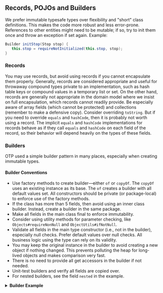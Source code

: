 ## Records, POJOs and Builders

We prefer immutable typesafe types over flexibility and "short" class definitions. This makes the
code more robust and less error-prone. References to other entities might need to be mutable; if so,
try to init them once and throw an exception if set again. Example:

```java
Builder initStop(Stop stop) {
   this.stop = requireNotInitialized(this.stop, stop);
}
```

### Records

You may use records, but avoid using records if you cannot encapsulate them properly. Generally,
records are considered appropriate and useful for throwaway compound types private to an
implementation, such as hash table keys or compound values in a temporary list or set. On the other
hand, records are generally not appropriate in the domain model where we insist on full
encapsulation, which records cannot readily provide. Be especially aware of array fields (which
cannot be protected) and collections (remember to make a defensive copy). Consider overriding
`toString`. But if you need to override `equals` and `hashCode`, then it is probably not worth using
a record. The implicit `equals` and `hashCode` implementations for records behave as if they call
`equals` and `hashCode` on each field of the record, so their behavior will depend heavily on the
types of these fields.

### Builders

OTP used a simple builder pattern in many places, especially when creating immutable types.

#### Builder Conventions

- Use factory methods to create builder—either `of` or `copyOf`. The `copyOf` uses an existing
  instance as its base. The `of` creates a builder with all default values set. All constructors
  should be private (or package-local) to enforce use of the factory methods.
- If the class has more than 5 fields, then avoid using an inner class builder. Instead, create a 
  builder in the same package.
- Make all fields in the main class final to enforce immutability.
- Consider using utility methods for parameter checking, like `Objects#requireNonNull` and
  `ObjectUtils#ifNotNull`.
- Validate all fields in the main type constructor (i.e., not in the builder), especially null
  checks. Prefer default values over null checks. All business logic using the type can rely on its
  validity.
- You may keep the original instance in the builder to avoid creating a new object if nothing
  changed. This prevents polluting the heap for long-lived objects and makes comparison very fast.
- There is no need to provide all get accessors in the builder if not needed.
- Unit-test builders and verify all fields are copied over.
- For nested builders, see the field `nested` in the example.

<details>
  <summary><b>Builder Example</b></summary>

```java
/**
 * THIS CLASS IS IMMUTABLE AND THREAD-SAFE
 */
public class A {
  public static final A DEFAULT = new A();
  private final List<String> names;
  private final int age;
  private final B nested;

  private A() {
    this.names = List.of("default");
    this.age = 7;
    this.nested = B.of();
  }

  private A(Builder builder) {
    this.names = List.copyOf(builder.names);
    this.age = builder.age;
    this.nested = builder.nested();

    if(age < 0 || age > 150) {
      throw new IllegalArgumentException("Age is out of range[0..150]: " + age);
    }
  }

  public static A.Builder of() { return DEFAULT.copyOf(); }
  public A.Builder copyOf() { return new Builder(this); }

  public List<String> listNames() { return names; }
  public int age()                { return age; }

  public boolean equals(Object other) { ... }
  public int hashCode()               { ... }
  public String toString()            { return ToStringBuilder.of(A.class)...; }

  public static class Builder {
    private final A original;
    private final List<String> names;
    private int age;
    private B.Builder nested = null;

    public Builder(A original) {
      this.original = original;
      this.names = new ArrayList<>(original.names);
      this.age = original.age;
    }

    public Builder withName(String name) { this.names.add(name); return this; }
    
    public int age()                     { return age; }
    public Builder withAge(int age)      { this.age = age; return this; }
    
    private B nested() { return nested==null ? original.nested() : nested.build(); } 
    public Builder withB(Consumer<B.Builder> body) {
      if(nested == null) { nested = original.nested.copyOf(); } 
      body.accept(nested);
      return this;
    }
    public A build() {
      A value = new A(this);
      return original.equals(value) ? original : value;
    }
  }
}
```

</details>
